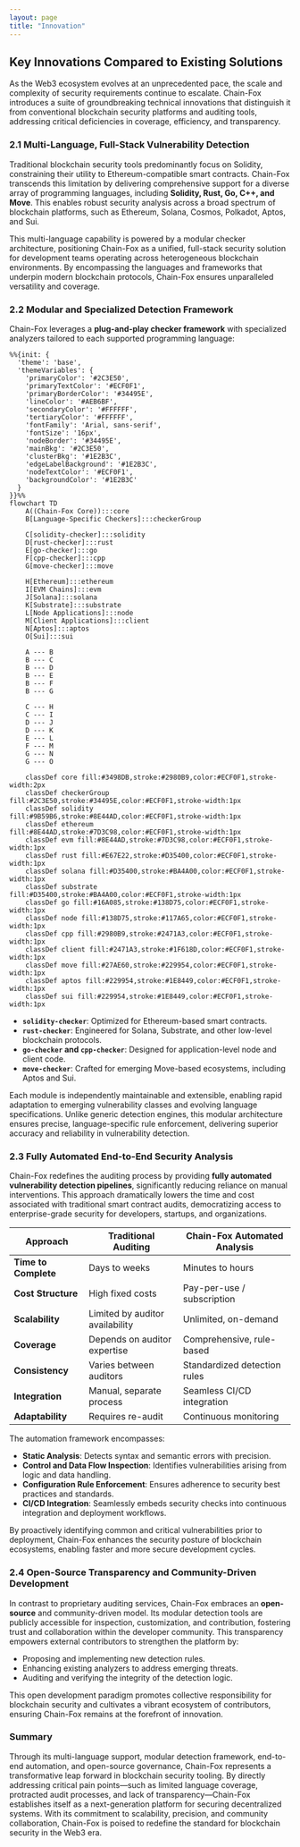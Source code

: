 ```yaml
---
layout: page
title: "Innovation"
---
```


## Key Innovations Compared to Existing Solutions
As the Web3 ecosystem evolves at an unprecedented pace, the scale and complexity of security requirements continue to escalate. Chain-Fox introduces a suite of groundbreaking technical innovations that distinguish it from conventional blockchain security platforms and auditing tools, addressing critical deficiencies in coverage, efficiency, and transparency.

### 2.1 Multi-Language, Full-Stack Vulnerability Detection

Traditional blockchain security tools predominantly focus on Solidity, constraining their utility to Ethereum-compatible smart contracts. Chain-Fox transcends this limitation by delivering comprehensive support for a diverse array of programming languages, including **Solidity, Rust, Go, C++, and Move**. This enables robust security analysis across a broad spectrum of blockchain platforms, such as Ethereum, Solana, Cosmos, Polkadot, Aptos, and Sui.

This multi-language capability is powered by a modular checker architecture, positioning Chain-Fox as a unified, full-stack security solution for development teams operating across heterogeneous blockchain environments. By encompassing the languages and frameworks that underpin modern blockchain protocols, Chain-Fox ensures unparalleled versatility and coverage.

### 2.2 Modular and Specialized Detection Framework

Chain-Fox leverages a **plug-and-play checker framework** with specialized analyzers tailored to each supported programming language:

```mermaid
%%{init: {
  'theme': 'base',
  'themeVariables': {
    'primaryColor': '#2C3E50',
    'primaryTextColor': '#ECF0F1',
    'primaryBorderColor': '#34495E',
    'lineColor': '#AEB6BF',
    'secondaryColor': '#FFFFFF',
    'tertiaryColor': '#FFFFFF',
    'fontFamily': 'Arial, sans-serif',
    'fontSize': '16px',
    'nodeBorder': '#34495E',
    'mainBkg': '#2C3E50',
    'clusterBkg': '#1E2B3C',
    'edgeLabelBackground': '#1E2B3C',
    'nodeTextColor': '#ECF0F1',
    'backgroundColor': '#1E2B3C'
  }
}}%%
flowchart TD
    A((Chain-Fox Core)):::core
    B[Language-Specific Checkers]:::checkerGroup

    C[solidity-checker]:::solidity
    D[rust-checker]:::rust
    E[go-checker]:::go
    F[cpp-checker]:::cpp
    G[move-checker]:::move

    H[Ethereum]:::ethereum
    I[EVM Chains]:::evm
    J[Solana]:::solana
    K[Substrate]:::substrate
    L[Node Applications]:::node
    M[Client Applications]:::client
    N[Aptos]:::aptos
    O[Sui]:::sui

    A --- B
    B --- C
    B --- D
    B --- E
    B --- F
    B --- G

    C --- H
    C --- I
    D --- J
    D --- K
    E --- L
    F --- M
    G --- N
    G --- O

    classDef core fill:#3498DB,stroke:#2980B9,color:#ECF0F1,stroke-width:2px
    classDef checkerGroup fill:#2C3E50,stroke:#34495E,color:#ECF0F1,stroke-width:1px
    classDef solidity fill:#9B59B6,stroke:#8E44AD,color:#ECF0F1,stroke-width:1px
    classDef ethereum fill:#8E44AD,stroke:#7D3C98,color:#ECF0F1,stroke-width:1px
    classDef evm fill:#8E44AD,stroke:#7D3C98,color:#ECF0F1,stroke-width:1px
    classDef rust fill:#E67E22,stroke:#D35400,color:#ECF0F1,stroke-width:1px
    classDef solana fill:#D35400,stroke:#BA4A00,color:#ECF0F1,stroke-width:1px
    classDef substrate fill:#D35400,stroke:#BA4A00,color:#ECF0F1,stroke-width:1px
    classDef go fill:#16A085,stroke:#138D75,color:#ECF0F1,stroke-width:1px
    classDef node fill:#138D75,stroke:#117A65,color:#ECF0F1,stroke-width:1px
    classDef cpp fill:#2980B9,stroke:#2471A3,color:#ECF0F1,stroke-width:1px
    classDef client fill:#2471A3,stroke:#1F618D,color:#ECF0F1,stroke-width:1px
    classDef move fill:#27AE60,stroke:#229954,color:#ECF0F1,stroke-width:1px
    classDef aptos fill:#229954,stroke:#1E8449,color:#ECF0F1,stroke-width:1px
    classDef sui fill:#229954,stroke:#1E8449,color:#ECF0F1,stroke-width:1px
```

- **`solidity-checker`**: Optimized for Ethereum-based smart contracts.
- **`rust-checker`**: Engineered for Solana, Substrate, and other low-level blockchain protocols.
- **`go-checker` and `cpp-checker`**: Designed for application-level node and client code.
- **`move-checker`**: Crafted for emerging Move-based ecosystems, including Aptos and Sui.

Each module is independently maintainable and extensible, enabling rapid adaptation to emerging vulnerability classes and evolving language specifications. Unlike generic detection engines, this modular architecture ensures precise, language-specific rule enforcement, delivering superior accuracy and reliability in vulnerability detection.

### 2.3 Fully Automated End-to-End Security Analysis

Chain-Fox redefines the auditing process by providing **fully automated vulnerability detection pipelines**, significantly reducing reliance on manual interventions. This approach dramatically lowers the time and cost associated with traditional smart contract audits, democratizing access to enterprise-grade security for developers, startups, and organizations.

| Approach | Traditional Auditing | Chain-Fox Automated Analysis |
|----------|---------------------|----------------------------|
| **Time to Complete** | Days to weeks | Minutes to hours |
| **Cost Structure** | High fixed costs | Pay-per-use / subscription |
| **Scalability** | Limited by auditor availability | Unlimited, on-demand |
| **Coverage** | Depends on auditor expertise | Comprehensive, rule-based |
| **Consistency** | Varies between auditors | Standardized detection rules |
| **Integration** | Manual, separate process | Seamless CI/CD integration |
| **Adaptability** | Requires re-audit | Continuous monitoring |

The automation framework encompasses:

- **Static Analysis**: Detects syntax and semantic errors with precision.
- **Control and Data Flow Inspection**: Identifies vulnerabilities arising from logic and data handling.
- **Configuration Rule Enforcement**: Ensures adherence to security best practices and standards.
- **CI/CD Integration**: Seamlessly embeds security checks into continuous integration and deployment workflows.

By proactively identifying common and critical vulnerabilities prior to deployment, Chain-Fox enhances the security posture of blockchain ecosystems, enabling faster and more secure development cycles.

### 2.4 Open-Source Transparency and Community-Driven Development

In contrast to proprietary auditing services, Chain-Fox embraces an **open-source** and community-driven model. Its modular detection tools are publicly accessible for inspection, customization, and contribution, fostering trust and collaboration within the developer community. This transparency empowers external contributors to strengthen the platform by:

- Proposing and implementing new detection rules.
- Enhancing existing analyzers to address emerging threats.
- Auditing and verifying the integrity of the detection logic.

This open development paradigm promotes collective responsibility for blockchain security and cultivates a vibrant ecosystem of contributors, ensuring Chain-Fox remains at the forefront of innovation.

### Summary

Through its multi-language support, modular detection framework, end-to-end automation, and open-source governance, Chain-Fox represents a transformative leap forward in blockchain security tooling. By directly addressing critical pain points—such as limited language coverage, protracted audit processes, and lack of transparency—Chain-Fox establishes itself as a next-generation platform for securing decentralized systems. With its commitment to scalability, precision, and community collaboration, Chain-Fox is poised to redefine the standard for blockchain security in the Web3 era.